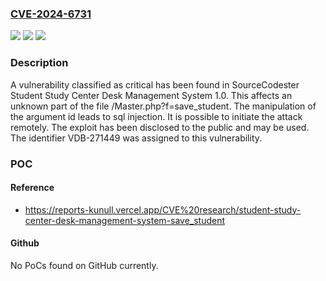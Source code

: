 ### [CVE-2024-6731](https://cve.mitre.org/cgi-bin/cvename.cgi?name=CVE-2024-6731)
![](https://img.shields.io/static/v1?label=Product&message=Student%20Study%20Center%20Desk%20Management%20System&color=blue)
![](https://img.shields.io/static/v1?label=Version&message=%3D%201.0%20&color=brighgreen)
![](https://img.shields.io/static/v1?label=Vulnerability&message=CWE-89%20SQL%20Injection&color=brighgreen)

### Description

A vulnerability classified as critical has been found in SourceCodester Student Study Center Desk Management System 1.0. This affects an unknown part of the file /Master.php?f=save_student. The manipulation of the argument id leads to sql injection. It is possible to initiate the attack remotely. The exploit has been disclosed to the public and may be used. The identifier VDB-271449 was assigned to this vulnerability.

### POC

#### Reference
- https://reports-kunull.vercel.app/CVE%20research/student-study-center-desk-management-system-save_student

#### Github
No PoCs found on GitHub currently.

